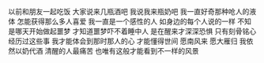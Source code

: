
以前和朋友一起吃饭
大家说来几瓶酒吧
我说我来瓶奶吧
我一直好奇那种呛人的液体
怎能获得那么多人喜爱
我一直是一个感性的人
如身边的每个人说的一样
不知是哪天开始做起噩梦
才知道噩梦吓不着睡中人
是在醒来才深深恐惧
只有刻骨铭心经历过这些事
我才能体会到那时那人的心
才能懂得世间
愿南风来
愿大雁归
我依然以奶代酒
清醒的人最痛苦
也唯有这般才能看到不一样的风景